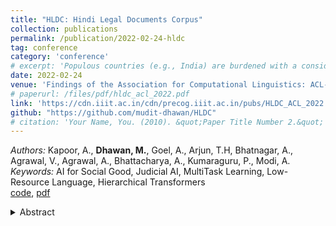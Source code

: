 ```yaml
---
title: "HLDC: Hindi Legal Documents Corpus"
collection: publications
permalink: /publication/2022-02-24-hldc
tag: conference
category: 'conference'
# excerpt: 'Populous countries (e.g., India) are burdened with a considerable backlog of legal cases. This calls for the development of automated systems that could process legal documents and augment legal practitioners. To develop such data-driven systems, there is a dearth of high-quality corpora. The problem gets even more pronounced in the case of low resource language (e.g., Hindi). In this resource paper, we introduce the Hindi Legal Documents Corpus (HLDC), a corpus of 900K legal documents in Hindi. The documents are cleaned and structured to enable the development of downstream applications. Further, as a usecase for the corpus, we introduce the task of Bail Prediction. We experiment with a battery of models and propose a multi-task learning (MTL) based model. MTL models use summarization as an auxiliary task along with bail prediction as the main task. Results on different models are indicative of the need for further research in this area.'
date: 2022-02-24
venue: 'Findings of the Association for Computational Linguistics: ACL-IJCNLP'
# paperurl: /files/pdf/hldc_acl_2022.pdf
link: 'https://cdn.iiit.ac.in/cdn/precog.iiit.ac.in/pubs/HLDC_ACL_2022.pdf' 
github: "https://github.com/mudit-dhawan/HLDC"
# citation: 'Your Name, You. (2010). &quot;Paper Title Number 2.&quot; <i>Journal 1</i>. 1(2).'
---
```

<!-- ![game-on](/images/pubs/hldc-acl-2022.png) <br> <br>  -->
*Authors:* Kapoor, A., **Dhawan, M.**, Goel, A., Arjun, T.H, Bhatnagar, A., Agrawal, V., Agrawal, A., Bhattacharya, A., Kumaraguru, P., Modi, A.<br> 
*Keywords:* AI for Social Good, Judicial AI, MultiTask Learning, Low-Resource Language, Hierarchical Transformers<br>
[code](https://github.com/mudit-dhawan/HLDC), [pdf](/files/pdf/hldc_acl_2022.pdf)
<details close> 
    <summary> 
      Abstract
    </summary>
       Populous countries (e.g., India) are burdened with a considerable backlog of legal cases. This calls for the development of automated systems that could process legal documents and augment legal practitioners. To develop such data-driven systems, there is a dearth of high-quality corpora. The problem gets even more pronounced in the case of low resource language (e.g., Hindi). In this resource paper, we introduce the Hindi Legal Documents Corpus (HLDC), a corpus of 900K legal documents in Hindi. The documents are cleaned and structured to enable the development of downstream applications. Further, as a usecase for the corpus, we introduce the task of Bail Prediction. We experiment with a battery of models and propose a multi-task learning (MTL) based model. MTL models use summarization as an auxiliary task along with bail prediction as the main task. Results on different models are indicative of the need for further research in this area.
</details>